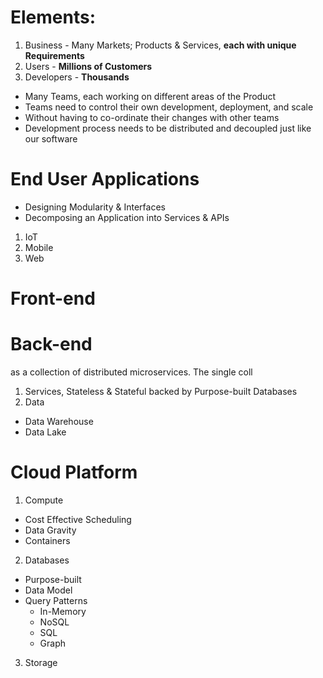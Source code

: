 # Elements:
1. Business - Many Markets; Products & Services, **each with unique Requirements**
2. Users - **Millions of Customers**
3. Developers - **Thousands**

* Many Teams, each working on different areas of the Product
* Teams need to control their own development, deployment, and scale
* Without having to co-ordinate their changes with other teams
* Development process needs to be distributed and decoupled just like our software

# End User Applications
* Designing Modularity & Interfaces
* Decomposing an Application into Services & APIs

1. IoT
2. Mobile
3. Web

# Front-end

# Back-end
as a collection of distributed microservices. The single coll

1. Services, Stateless & Stateful backed by Purpose-built Databases
2. Data
* Data Warehouse
* Data Lake

# Cloud Platform
1. Compute
* Cost Effective Scheduling
* Data Gravity
* Containers

2. Databases
* Purpose-built
* Data Model
* Query Patterns
   * In-Memory
   * NoSQL
   * SQL
   * Graph

3. Storage
